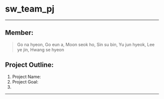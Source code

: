 # sw_team_pj
----------------------------------------------------------------------------------------
## Member: 
> Go na hyeon, Go eun a, Moon seok ho, Sin su bin, Yu jun hyeok, Lee ye jin, Hwang se hyeon

## Project Outline:
1. Project Name:
2. Project Goal:
3. 

----------------------------------------------------------------------------------------
